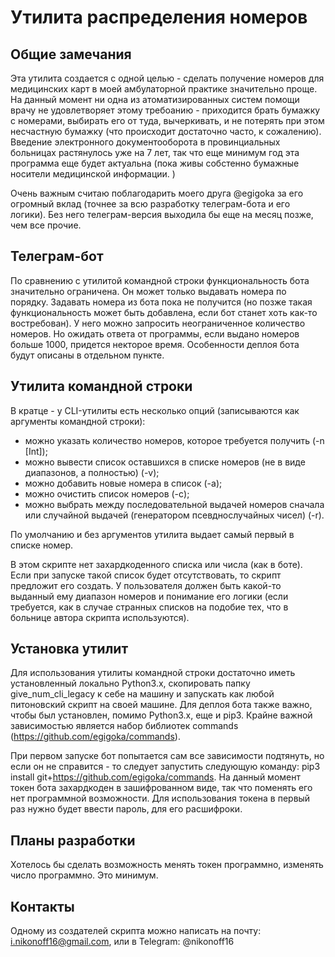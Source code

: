 # Утилита распределения номеров 
## Общие замечания
Эта утилита создается с одной целью - сделать получение номеров для медицинских карт в моей
 амбулаторной практике значительно проще. На данный момент ни одна из атоматизированных 
 систем помощи врачу не удовлетворяет этому требоанию - приходится брать бумажку с номерами, 
 выбирать его от туда, вычеркивать, и не потерять при этом несчастную бумажку 
 (что происходит достаточно часто, к сожалению). Введение электронного документооборота в 
 провинциальных больницах растянулось уже на 7 лет, так что еще минимум год эта программа еще 
 будет актуальна (пока живы собстенно бумажные носители медицинской информации. )
 
 Очень важным считаю поблагодарить моего друга @egigoka за его огромный вклад (точнее за всю разработку
 телеграм-бота и его логики). Без него телеграм-версия выходила бы еще на месяц позже, чем 
 все прочие. 
 ## Телеграм-бот
 По сравнению с утилитой командной строки функциональность бота значительно ограничена. 
 Он может только выдавать номера по порядку. Задавать номера из бота пока не получится 
 (но позже такая функциональность может быть добавлена, если бот станет хоть как-то востребован).
 У него можно запросить неограниченное количество номеров. 
 Но ожидать ответа от программы, если выдано номеров больше 1000, придется некторое время.
 Особенности деплоя бота будут описаны в отдельном пункте. 
 ## Утилита командной строки
В кратце - у CLI-утилиты есть несколько опций (записываются как аргументы командной строки): 
- можно указать количество номеров, которое требуется получить (-n [Int]);
- можно вывести список оставшихся в списке номеров (не в виде диапазонов, а полностью) (-v);
- можно добавить новые номера в список (-a);
- можно очистить список номеров (-c);
- можно выбрать между последовательной выдачей номеров сначала или случайной выдачей 
(генератором псевднослучайных чисел) (-r). 

По умолчанию и без аргументов утилита выдает самый первый в списке номер. 

В этом скрипте нет захардкоденного списка или числа (как в боте). Если при запуске такой список будет отсутствовать,
то скрипт предложит его создать. У пользователя должен быть какой-то выданный ему диапазон номеров
и понимание его логики (если требуется, как в случае странных списков на подобие тех, что в 
больнице автора скрипта используются). 
## Установка утилит
Для использования утилиты командной строки достаточно иметь установленный локально Python3.x,
скопировать папку give_num_cli_legacy к себе на машину и запускать как любой питоновский скрипт 
на своей машине. 
Для деплоя бота также важно, чтобы был установлен, помимо Python3.x, еще и pip3. Крайне важной 
зависимостью является набор библиотек commands (https://github.com/egigoka/commands). 

При первом запуске бот попытается сам все зависимости подтянуть, 
но если он не справится - то следует запустить 
следующую команду: pip3 install git+https://github.com/egigoka/commands. 
На данный момент токен бота захардкоден в зашифрованном виде, так что поменять его нет 
программной возможности. Для использования токена в первый раз нужно будет ввести пароль, для его
расшифроки. 

## Планы разработки
Хотелось бы сделать возможность менять токен программно, изменять число программно. Это минимум. 

## Контакты
Одному из создателей скрипта можно написать на почту: i.nikonoff16@gmail.com, или в Telegram: @nikonoff16


